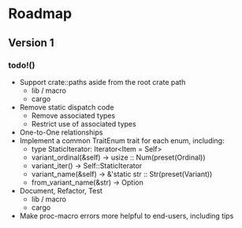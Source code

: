 Roadmap
=======

Version 1
---------

### todo!()

- Support crate::paths aside from the root crate path
  + lib / macro
  + cargo
- Remove static dispatch code
  - Remove associated types
  - Restrict use of associated types
- One-to-One relationships
- Implement a common TraitEnum trait for each enum, including:
  + type StaticIterator: Iterator<Item = Self>
  + variant_ordinal(&self) -> usize :: Num(preset(Ordinal))
  + variant_iter() -> Self::StaticIterator
  + variant_name(&self) -> &'static str :: Str(preset(Variant))
  + from_variant_name(&str) -> Option<Self>
- Document, Refactor, Test
  + lib / macro
  + cargo
- Make proc-macro errors more helpful to end-users, including tips
